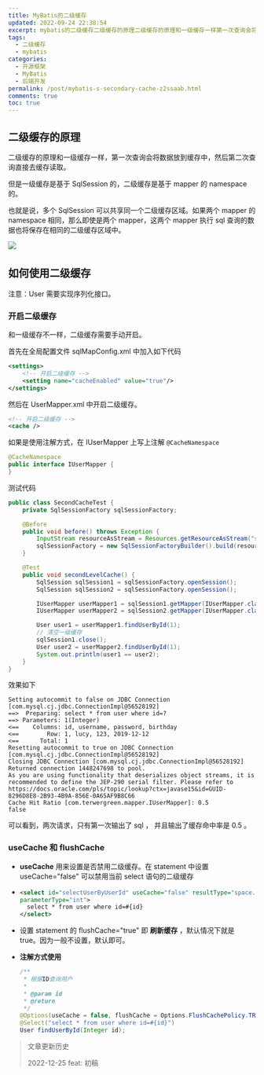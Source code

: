 ```yaml
---
title: MyBatis的二级缓存
updated: 2022-09-24 22:38:54
excerpt: mybatis的二级缓存二级缓存的原理二级缓存的原理和一级缓存一样第一次查询会将数据放到缓存中然后第二次查询直接去缓存读取。但是一级缓存是基于sqlsession的二级缓存是基于mapper的namespace的。也就是说多个sqlsession可以共享同一个二级缓存区域。如果两个mapper的namespace相同那么即使是两个mapper这两个mapper执行sql查询的数据也将保存在相同的二级缓存区域中。​如何使用二级缓存注意_user需要实现序列化接口。开启二级缓存和一级缓存不一样二级缓存需要手动
tags:
  - 二级缓存
  - mybatis
categories:
  - 开源框架
  - MyBatis
  - 后端开发
permalink: /post/mybatis-s-secondary-cache-z2ssaab.html
comments: true
toc: true
---
```

## 二级缓存的原理

二级缓存的原理和一级缓存一样，第一次查询会将数据放到缓存中，然后第二次查询直接去缓存读取。

但是一级缓存是基于 SqlSession 的，二级缓存是基于 mapper 的 namespace 的。

也就是说，多个 SqlSession 可以共享同一个二级缓存区域。如果两个 mapper 的 namespace 相同，那么即使是两个 mapper，这两个 mapper 执行 sql 查询的数据也将保存在相同的二级缓存区域中。

![](https://img1.terwer.space/api/public/20220929000423.png)​

## 如何使用二级缓存

注意：User 需要实现序列化接口。

### 开启二级缓存

和一级缓存不一样，二级缓存需要手动开启。

首先在全局配置文件 sqlMapConfig.xml 中加入如下代码

```xml
<settings>
    <!-- 开启二级缓存 -->
    <setting name="cacheEnabled" value="true"/>
</settings>
```

然后在 UserMapper.xml 中开启二级缓存。

```xml
<!-- 开启二级缓存 -->
<cache />
```

如果是使用注解方式，在 IUserMapper 上写上注解 `@CacheNamespace`

```java
@CacheNamespace
public interface IUserMapper {
}
```

测试代码

```java
public class SecondCacheTest {
    private SqlSessionFactory sqlSessionFactory;

    @Before
    public void before() throws Exception {
        InputStream resourceAsStream = Resources.getResourceAsStream("sqlMapConfig.xml");
        sqlSessionFactory = new SqlSessionFactoryBuilder().build(resourceAsStream);
    }

    @Test
    public void secondLevelCache() {
        SqlSession sqlSession1 = sqlSessionFactory.openSession();
        SqlSession sqlSession2 = sqlSessionFactory.openSession();

        IUserMapper userMapper1 = sqlSession1.getMapper(IUserMapper.class);
        IUserMapper userMapper2 = sqlSession2.getMapper(IUserMapper.class);

        User user1 = userMapper1.findUserById(1);
        // 清空一级缓存
        sqlSession1.close();
        User user2 = userMapper2.findUserById(1);
        System.out.println(user1 == user2);
    }
}
```

效果如下

```plaintext
Setting autocommit to false on JDBC Connection [com.mysql.cj.jdbc.ConnectionImpl@56528192]
==>  Preparing: select * from user where id=?
==> Parameters: 1(Integer)
<==    Columns: id, username, password, birthday
<==        Row: 1, lucy, 123, 2019-12-12
<==      Total: 1
Resetting autocommit to true on JDBC Connection [com.mysql.cj.jdbc.ConnectionImpl@56528192]
Closing JDBC Connection [com.mysql.cj.jdbc.ConnectionImpl@56528192]
Returned connection 1448247698 to pool.
As you are using functionality that deserializes object streams, it is recommended to define the JEP-290 serial filter. Please refer to https://docs.oracle.com/pls/topic/lookup?ctx=javase15&id=GUID-8296D8E8-2B93-4B9A-856E-0A65AF9B8C66
Cache Hit Ratio [com.terwergreen.mapper.IUserMapper]: 0.5
false
```

可以看到，两次请求，只有第一次输出了 sql ， 并且输出了缓存命中率是 0.5 。

### useCache 和 flushCache

* **useCache** 用来设置是否禁用二级缓存。在 statement 中设置 useCache="false" 可以禁用当前 select 语句的二级缓存
* ```xml
  <select id="selectUserByUserId" useCache="false" resultType="space.terwer.pojo.User"
  parameterType="int">
    select * from user where id=#{id}
  </select>
  ```

* 设置 statement 的 flushCache="true" 即 **刷新缓存** ，默认情况下就是 true。因为一般不设置，默认即可。

* **注解方式使用**

  ```java
  /**
   * 根据ID查询用户
   *
   * @param id
   * @return
   */
  @Options(useCache = false, flushCache = Options.FlushCachePolicy.TRUE)
  @Select("select * from user where id=#{id}")
  User findUserById(Integer id);
  ```

> 文章更新历史
>
> 2022-12-25 feat: 初稿